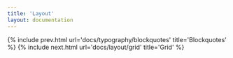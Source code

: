 ```yaml
---
title: 'Layout'
layout: documentation
---
```


{% include prev.html url='docs/typography/blockquotes' title='Blockquotes' %}
{% include next.html url='docs/layout/grid' title='Grid' %}
